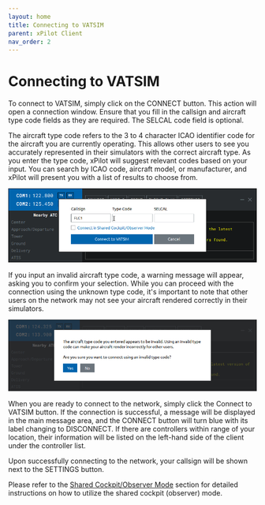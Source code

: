 ```yaml
---
layout: home
title: Connecting to VATSIM
parent: xPilot Client
nav_order: 2
---
```


# Connecting to VATSIM
To connect to VATSIM, simply click on the <span class="toolbar-btn">CONNECT</span> button. This action will open a connection window. Ensure that you fill in the callsign and aircraft type code fields as they are required. The SELCAL code field is optional.

The aircraft type code refers to the 3 to 4 character ICAO identifier code for the aircraft you are currently operating. This allows other users to see you accurately represented in their simulators with the correct aircraft type. As you enter the type code, xPilot will suggest relevant codes based on your input. You can search by ICAO code, aircraft model, or manufacturer, and xPilot will present you with a list of results to choose from.

![Type Code Search](/assets/images/TypeCodeSearch.gif)

If you input an invalid aircraft type code, a warning message will appear, asking you to confirm your selection. While you can proceed with the connection using the unknown type code, it's important to note that other users on the network may not see your aircraft rendered correctly in their simulators.

![Invalid Type Code](/assets/images/InvalidTypeCode.png)

When you are ready to connect to the network, simply click the <span class="blue-btn">Connect to VATSIM</span> button. If the connection is successful, a message will be displayed in the main message area, and the CONNECT button will turn blue with its label changing to DISCONNECT. If there are controllers within range of your location, their information will be listed on the left-hand side of the client under the controller list.

Upon successfully connecting to the network, your callsign will be shown next to the <span class="toolbar-btn">SETTINGS</span> button.

Please refer to the [Shared Cockpit/Observer Mode](/docs/client/shared-cockpit.html) section for detailed instructions on how to utilize the shared cockpit (observer) mode.